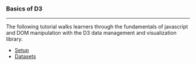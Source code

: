 ### Basics of D3 
-----

The following tutorial walks learners through the fundamentals of javascript and DOM manipulation with the D3 data management and visualization library.

- [Setup](setup.md)
- [Datasets](dataset.md)


